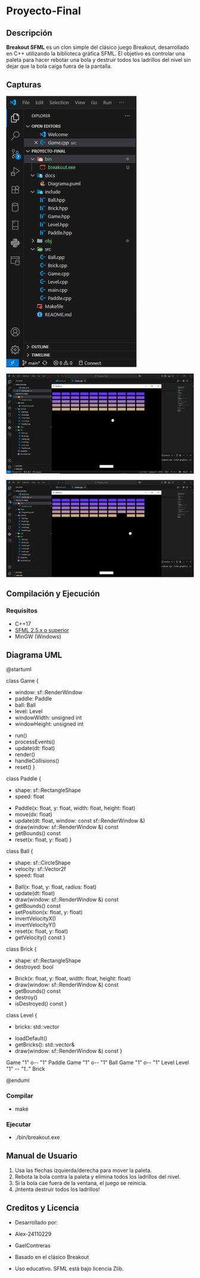 # Proyecto-Final

## Descripción

**Breakout SFML** es un clon simple del clásico juego Breakout, desarrollado en C++ utilizando la biblioteca gráfica SFML. El objetivo es controlar una paleta para hacer rebotar una bola y destruir todos los ladrillos del nivel sin dejar que la bola caiga fuera de la pantalla.

## Capturas 

![Estructura de clases](docs/Estructura%20de%20clases.PNG)

![Inicio del juego](docs/Breakout%201.PNG)

![Juego en acción](docs/Breakout%202.PNG)

## Compilación y Ejecución

### Requisitos 

- C++17
- [SFML 2.5.x o superior](https://www.sfml-dev.org/download.php)
- MinGW (Windows)

## Diagrama UML

@startuml 

class Game {
  - window: sf::RenderWindow
  - paddle: Paddle
  - ball: Ball
  - level: Level
  - windowWidth: unsigned int
  - windowHeight: unsigned int
  + run()
  + processEvents()
  + update(dt: float)
  + render()
  + handleCollisions()
  + reset()
}

class Paddle {
  - shape: sf::RectangleShape
  - speed: float
  + Paddle(x: float, y: float, width: float, height: float)
  + move(dx: float)
  + update(dt: float, window: const sf::RenderWindow &)
  + draw(window: sf::RenderWindow &) const
  + getBounds() const
  + reset(x: float, y: float)
}

class Ball {
  - shape: sf::CircleShape
  - velocity: sf::Vector2f
  - speed: float
  + Ball(x: float, y: float, radius: float)
  + update(dt: float)
  + draw(window: sf::RenderWindow &) const
  + getBounds() const
  + setPosition(x: float, y: float)
  + invertVelocityX()
  + invertVelocityY()
  + reset(x: float, y: float)
  + getVelocity() const
}

class Brick {
  - shape: sf::RectangleShape
  - destroyed: bool
  + Brick(x: float, y: float, width: float, height: float)
  + draw(window: sf::RenderWindow &) const
  + getBounds() const
  + destroy()
  + isDestroyed() const
}

class Level {
  - bricks: std::vector<Brick>
  + loadDefault()
  + getBricks(): std::vector<Brick>&
  + draw(window: sf::RenderWindow &) const
}

Game "1" o-- "1" Paddle
Game "1" o-- "1" Ball
Game "1" o-- "1" Level
Level "1" *-- "1..*" Brick

@enduml

### Compilar

- make

### Ejecutar

- ./bin/breakout.exe

## Manual de Usuario 
1. Usa las flechas izquierda/derecha para mover la paleta. 
2. Rebota la bola contra la paleta y elimina todos los ladrillos del nivel. 
3. Si la bola cae fuera de la ventana, el juego se reinicia. 
4. ¡Intenta destruir todos los ladrillos! 

## Creditos y Licencia 

- Desarrollado por:

- Alex-24110229
- GaelContreras

- Basado en el clásico Breakout

- Uso educativo. SFML está bajo licencia Zlib.